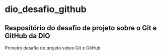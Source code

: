 # dio_desafio_github
## Resposítório do desafio de projeto sobre o Git e GitHub da DIO
Primeiro desafio de projeto sobre Git e GitHub
